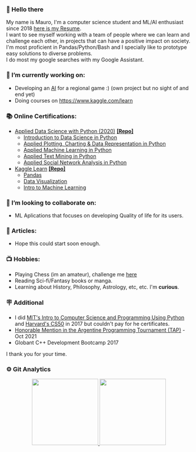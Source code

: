 ### 👋 Hello there 

My name is Mauro, I'm a computer science student and ML/AI enthusiast since 2018 [here is my Resume](https://drive.google.com/file/d/1KKzehGPBSyi45WIopRrP_s0cnkWVcFVK/view?usp=sharing).  
I want to see myself working with a team of people where we can learn and challenge each other, in projects that can have a positive impact on society.  
I'm most proficient in Pandas/Python/Bash and I specially like to prototype easy solutions to diverse problems.  
I do most my google searches with my Google Assistant.

### 🌱 I’m currently working on:
  - Developing an [AI](https://github.com/MauroEBordon/secret-ai) for a regional game :) (own project but no sight of and end yet)  
  - Doing courses on https://www.kaggle.com/learn  
  
### 📚 Online Certifications:
  - [Applied Data Science with Python (2020)](https://www.coursera.org/account/accomplishments/specialization/SEYQ8JB5G94B) [**[Repo]**](https://github.com/MauroEBordon/Applied-Data-Science-in-Python)
    - [Introduction to Data Science in Python](https://www.coursera.org/account/accomplishments/verify/YBRE7BFFZRKS)  
    - [Applied Plotting, Charting & Data Representation in Python](https://www.coursera.org/account/accomplishments/verify/F83HND4KZ6E9)  
    - [Applied Machine Learning in Python](https://www.coursera.org/account/accomplishments/verify/WJ3SBL8HNR7L)  
    - [Applied Text Mining in Python](https://www.coursera.org/account/accomplishments/verify/PPRDUTS2YU85)  
    - [Applied Social Network Analysis in Python](https://www.coursera.org/account/accomplishments/verify/6499S6MD9KZH)  
  - [Kaggle Learn](https://www.kaggle.com/learn) [**[Repo]**]()
    - [Pandas](https://www.kaggle.com/learn/certification/mauroezequielbordn/pandas)
    - [Data Visualization](https://www.kaggle.com/learn/certification/mauroezequielbordn/data-visualization)
    - [Intro to Machine Learning](https://www.kaggle.com/learn/certification/mauroezequielbordn/intro-to-machine-learning)
   
### 👯 I’m looking to collaborate on:
  - ML Aplications that focuses on developing Quality of life for its users.  

### 📑 Articles:
  - Hope this could start soon enough.  

### 📺 Hobbies:
  - Playing Chess (im an amateur), challenge me [here](https://www.chess.com/member/mauroebordon)
  - Reading Sci-fi/Fantasy books or manga.
  - Learning about History, Philosophy, Astrology, etc, etc. I'm **curious**. 

### 🪧 Additional
  - I did [MIT's Intro to Computer Science and Programming Using Python](https://www.edx.org/course/introduction-to-computer-science-and-programming-7) and [ Harvard's CS50](https://www.edx.org/course/introduction-computer-science-harvardx-cs50x) in 2017 but couldn't pay for he certificates.
  - [Honorable Mention in the Argentine Programming Tournament  (TAP)](https://pdfhost.io/v/Ei7unYSv~_2022TAP_2021PLACE_1/) - Oct 2021
  - Globant C++ Development Bootcamp 2017
  
I thank you for your time.  

### :gear: Git Analytics
<p align="center">
  <a href="https://github.com/mauroebordon/mauroebordon">
    <img height="180em" src="https://github-readme-stats-eight-theta.vercel.app/api?username=mauroebordon&show_icons=true&theme=gruvbox&include_all_commits=true&count_private=true"/>
    <img height="180em" src="https://github-readme-stats-eight-theta.vercel.app/api/top-langs/?username=mauroebordon&layout=compact&langs_count=8&theme=gruvbox"/>
  </a>
</p>
